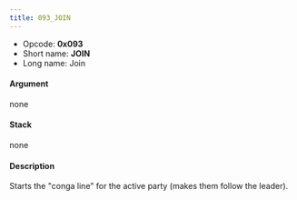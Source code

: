 ```yaml
---
title: 093_JOIN
---
```


-   Opcode: **0x093**
-   Short name: **JOIN**
-   Long name: Join

#### Argument

none

#### Stack

none

#### Description

Starts the "conga line" for the active party (makes them follow the leader).
